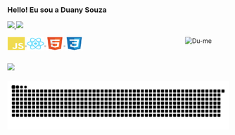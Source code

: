 ### Hello! Eu sou a Duany Souza

<div style="display: inline_block">
  <a href="https://github.com/DuanySouza">
  <img height="180em" src="https://github-readme-stats.vercel.app/api?username=DuanySouza&show_icons=true&theme=tokyonight&include_all_commits=true&count_private=true"/>
  <img height="180em" src="https://github-readme-stats.vercel.app/api/top-langs/?username=DuanySouza&layout=compact&langs_count=7&theme=tokyonight"/>
</div>
  
<div style="display: inline_block"><br>
  <img align="center" alt="Du-Js" height="30" width="40" src="https://raw.githubusercontent.com/devicons/devicon/master/icons/javascript/javascript-plain.svg">
  <img align="center" alt="Du-React" height="30" width="40" src="https://raw.githubusercontent.com/devicons/devicon/master/icons/react/react-original.svg">
  <img align="center" alt="Du-HTML" height="30" width="40" src="https://raw.githubusercontent.com/devicons/devicon/master/icons/html5/html5-original.svg">
  <img align="center" alt="Du-CSS" height="30" width="40" src="https://raw.githubusercontent.com/devicons/devicon/master/icons/css3/css3-original.svg">
  <img align="right" alt="Du-me" height="100" width="100" src="https://media.giphy.com/media/GceNbAOA4Jhb88EqyZ/giphy.gif?cid=790b761112f0ec394b78f43071876ccd7d246dc4aa25e20f&rid=giphy.gif&ct=g">
</div>
  
  ##
  
<div> 
  <a href="https://www.linkedin.com/in/duany/" target="_blank"><img src="https://img.shields.io/badge/-LinkedIn-%230077B5?style=for-the-badge&logo=linkedin&logoColor=white" target="_blank"></a> 
 
  ![Snake animation](https://github.com/DuanySouza/DuanySouza/blob/output/github-contribution-grid-snake.svg)
 
</div>

